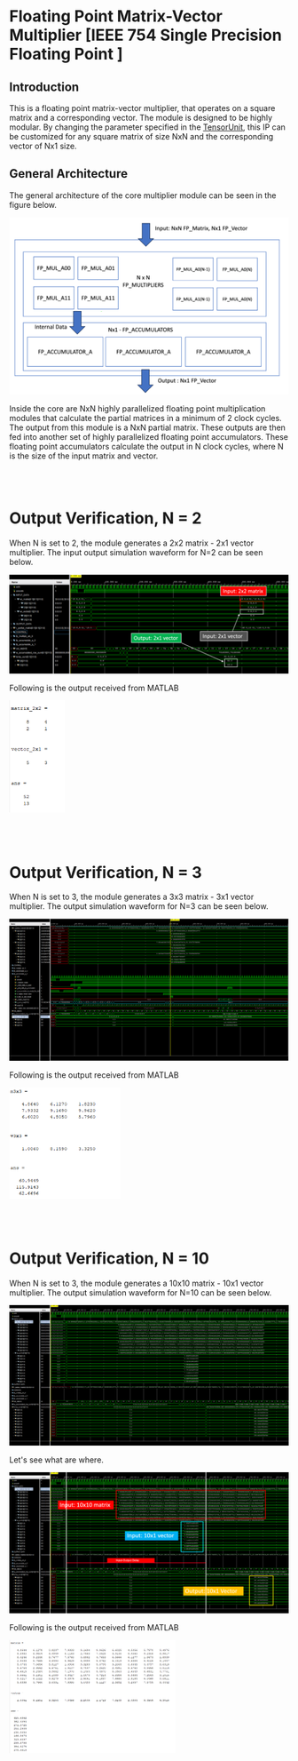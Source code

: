 # Floating Point Matrix-Vector Multiplier [IEEE 754 Single Precision Floating Point ]

## Introduction 

This is a floating point matrix-vector multiplier, that operates on a square matrix and a corresponding vector. The module is designed to be highly modular. By changing the parameter specified in the [TensorUnit](./src/TensorUnit.v), this IP can be customized for any square matrix of size NxN and the corresponding vector of Nx1 size. 

## General Architecture

The general architecture of the core multiplier module can be seen in the figure below. 

<img src="./img/TensorUnit_GenArch.png">

Inside the core are NxN highly parallelized floating point multiplication modules that calculate the partial matrices in a minimum of 2 clock cycles. The output from this module is a NxN partial matrix. These outputs are then fed into another set of highly parallelized floating point accumulators. These floating point accumulators calculate the output in N clock cycles, where N is the size of the input matrix and vector.

<br><br>
# Output Verification, N = 2

When N is set to 2, the module generates a 2x2 matrix - 2x1 vector multiplier. The input output simulation waveform for N=2 can be seen below. 

<img src="./img/output_2x2.png">

Following is the output received from MATLAB

<img width=100 src="./img/matrix2x2_vector2x1.png">



<br><br>

# Output Verification, N = 3
When N is set to 3, the module generates a 3x3 matrix - 3x1 vector multiplier. The output simulation waveform for N=3 can be seen below. 


<img src="./img/Matrix3x3_OK.png">

Following is the output received from MATLAB

<img width=200 src="./img/matrix3x3_vector3x1.png">

<br><br>

# Output Verification, N = 10
When N is set to 3, the module generates a 10x10 matrix - 10x1 vector multiplier. The output simulation waveform for N=10 can be seen below. 

<img src="./img/Matrix10x10_OKB.jpg">

Let's see what are where. 

<img src="./img/Matrix10x10_OK_Analysis.jpg">

Following is the output received from MATLAB

<img width=300 src="./img/matrix10x10_vector10x1.png">